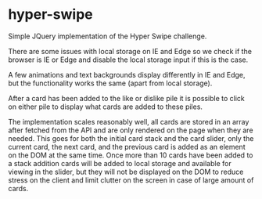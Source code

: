 # hyper-swipe

Simple JQuery implementation of the Hyper Swipe challenge. 

There are some issues with local storage on IE and Edge so we check if the browser is IE or Edge and disable the local storage input if this is the case.

A few animations and text backgrounds display differently in IE and Edge, but the functionality works the same (apart from local storage).

After a card has been added to the like or dislike pile it is possible to click on either pile to display what cards are added to these piles.

The implementation scales reasonably well, all cards are stored in an array after fetched from the API and are only rendered on the page when they are needed.
This goes for both the initial card stack and the card slider, only the current card, the next card, and the previous card is added as an element on the DOM at the same time.
Once more than 10 cards have been added to a stack addition cards will be added to local storage and available for viewing in the slider, but they will not be displayed on the DOM to reduce stress on the client and limit clutter on the screen in case of large amount of cards.
